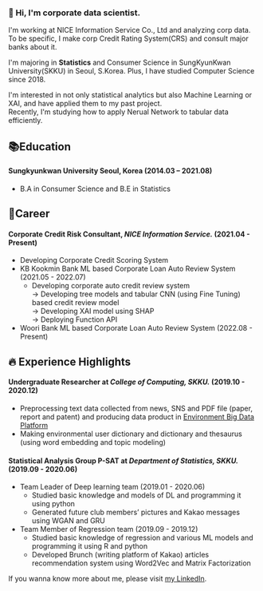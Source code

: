 ### :wave: Hi, I'm corporate data scientist. 
  
I'm working at NICE Information Service Co., Ltd and analyzing corp data.  
To be specific, I make corp Credit Rating System(CRS) and consult major banks about it.  
  
I'm majoring in **Statistics** and Consumer Science in SungKyunKwan University(SKKU) in Seoul, S.Korea. Plus, I have studied Computer Science since 2018.  
  
I'm interested in not only statistical analytics but also Machine Learning or XAI, and have applied them to my past project.  
Recently, I'm studying how to apply Nerual Network to tabular data efficiently.  
  
  
## 📚Education
#### **Sungkyunkwan University       Seoul, Korea**       (2014.03 – 2021.08)
  - B.A in Consumer Science and B.E in Statistics
  
  
## 💼Career
#### **Corporate Credit Risk Consultant, *NICE Information Service.***       (2021.04 - Present)
  - Developing Corporate Credit Scoring System
  - KB Kookmin Bank ML based Corporate Loan Auto Review System        (2021.05 - 2022.07)
    - Developing corporate auto credit review system  
     -> Developing tree models and tabular CNN (using Fine Tuning) based credit review model  
     -> Developing XAI model using SHAP  
     -> Deploying Function API   
  - Woori Bank ML based Corporate Loan Auto Review System             (2022.08 - Present)
  
  
## :fire: Experience Highlights
#### **Undergraduate Researcher at *College of Computing, SKKU.***       (2019.10 - 2020.12)
  - Preprocessing text data collected from news, SNS and PDF file (paper, report and patent) and producing data product in [Environment Big Data Platform](https://www.bigdata-environment.kr/user/main.do)
  - Making environmental user dictionary and dictionary and thesaurus (using word embedding and topic modeling)
  
#### **Statistical Analysis Group P-SAT at *Department of Statistics, SKKU.***        (2019.09 - 2020.06)
  - Team Leader of Deep learning team (2019.01 - 2020.06)
    - Studied basic knowledge and models of DL and programming it using python
    - Generated future club members’ pictures and Kakao messages using WGAN and GRU
  - Team Member of Regression team (2019.09 - 2019.12)
    - Studied basic knowledge of regression and various ML models and programming it using R and python
    - Developed Brunch (writing platform of Kakao) articles recommendation system using Word2Vec and Matrix Factorization
  
  
If you wanna know more about me, please visit [my LinkedIn](https://www.linkedin.com/in/wongu-kim/).

<!--
**circle-sphere/circle-sphere** is a ✨ _special_ ✨ repository because its `README.md` (this file) appears on your GitHub profile.
Here are some ideas to get you started:

- 🔭 I’m currently working on ...
- 🌱 I’m currently learning ...
- 👯 I’m looking to collaborate on ...
- 🤔 I’m looking for help with ...
- 💬 Ask me about ...
- 📫 How to reach me: ...
- 😄 Pronouns: ...
- ⚡ Fun fact: ...
-->
